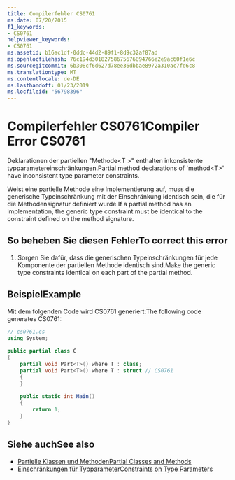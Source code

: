 ```yaml
---
title: Compilerfehler CS0761
ms.date: 07/20/2015
f1_keywords:
- CS0761
helpviewer_keywords:
- CS0761
ms.assetid: b16ac1df-0ddc-44d2-89f1-8d9c32af87ad
ms.openlocfilehash: 76c194d30182758675676894766e2e9ac60f1e6c
ms.sourcegitcommit: 6b308cf6d627d78ee36dbbae8972a310ac7fd6c8
ms.translationtype: MT
ms.contentlocale: de-DE
ms.lasthandoff: 01/23/2019
ms.locfileid: "56798396"
---
```

# <a name="compiler-error-cs0761"></a><span data-ttu-id="6c0ee-102">Compilerfehler CS0761</span><span class="sxs-lookup"><span data-stu-id="6c0ee-102">Compiler Error CS0761</span></span>
<span data-ttu-id="6c0ee-103">Deklarationen der partiellen "Methode\<T >" enthalten inkonsistente typparametereinschränkungen.</span><span class="sxs-lookup"><span data-stu-id="6c0ee-103">Partial method declarations of 'method\<T>' have inconsistent type parameter constraints.</span></span>  
  
 <span data-ttu-id="6c0ee-104">Weist eine partielle Methode eine Implementierung auf, muss die generische Typeinschränkung mit der Einschränkung identisch sein, die für die Methodensignatur definiert wurde.</span><span class="sxs-lookup"><span data-stu-id="6c0ee-104">If a partial method has an implementation, the generic type constraint must be identical to the constraint defined on the method signature.</span></span>  
  
## <a name="to-correct-this-error"></a><span data-ttu-id="6c0ee-105">So beheben Sie diesen Fehler</span><span class="sxs-lookup"><span data-stu-id="6c0ee-105">To correct this error</span></span>  
  
1.  <span data-ttu-id="6c0ee-106">Sorgen Sie dafür, dass die generischen Typeinschränkungen für jede Komponente der partiellen Methode identisch sind.</span><span class="sxs-lookup"><span data-stu-id="6c0ee-106">Make the generic type constraints identical on each part of the partial method.</span></span>  
  
## <a name="example"></a><span data-ttu-id="6c0ee-107">Beispiel</span><span class="sxs-lookup"><span data-stu-id="6c0ee-107">Example</span></span>  
 <span data-ttu-id="6c0ee-108">Mit dem folgenden Code wird CS0761 generiert:</span><span class="sxs-lookup"><span data-stu-id="6c0ee-108">The following code generates CS0761:</span></span>  
  
```csharp  
// cs0761.cs  
using System;  
  
public partial class C  
{  
    partial void Part<T>() where T : class;  
    partial void Part<T>() where T : struct // CS0761  
    {  
    }  
  
    public static int Main()  
    {  
        return 1;  
    }  
}  
```  
  
## <a name="see-also"></a><span data-ttu-id="6c0ee-109">Siehe auch</span><span class="sxs-lookup"><span data-stu-id="6c0ee-109">See also</span></span>

- [<span data-ttu-id="6c0ee-110">Partielle Klassen und Methoden</span><span class="sxs-lookup"><span data-stu-id="6c0ee-110">Partial Classes and Methods</span></span>](../../csharp/programming-guide/classes-and-structs/partial-classes-and-methods.md)
- [<span data-ttu-id="6c0ee-111">Einschränkungen für Typparameter</span><span class="sxs-lookup"><span data-stu-id="6c0ee-111">Constraints on Type Parameters</span></span>](../../csharp/programming-guide/generics/constraints-on-type-parameters.md)
